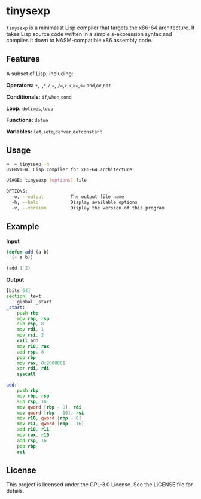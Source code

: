 # tinysexp
`tinysexp` is a minimalist Lisp compiler that targets the x86-64 architecture. It takes Lisp source code written in a simple s-expression syntax and compiles it down to NASM-compatible x86 assembly code.

## Features
A subset of Lisp, including:

**Operators:** 
`+`,`-`,`*`,`/`,`=`, 
`/=`,`>`,`<`,`>=`,`<=`
`and`,`or`,`not`

**Conditionals:**
`if`,`when`,`cond`

**Loop:**
`dotimes`,`loop`

**Functions:**
`defun`

**Variables:**
`let`,`setq`,`defvar`,`defconstant`

## Usage
```bash
➜  ~ tinysexp -h
OVERVIEW: Lisp compiler for x86-64 architecture

USAGE: tinysexp [options] file

OPTIONS:
  -o, --output          The output file name
  -h, --help            Display available options
  -v, --version         Display the version of this program
```
## Example
**Input**
```lisp
(defun add (a b)
  (+ a b))

(add 1 2)
```
**Output**
```asm
[bits 64]
section .text
	global _start
_start:
	push rbp
	mov rbp, rsp
	sub rsp, 8
	mov rdi, 1
	mov rsi, 2
	call add
	mov r10, rax
	add rsp, 8
	pop rbp
	mov rax, 0x2000001
	xor rdi, rdi
	syscall

add:
	push rbp
	mov rbp, rsp
	sub rsp, 16
	mov qword [rbp - 8], rdi
	mov qword [rbp - 16], rsi
	mov r10, qword [rbp - 8]
	mov r11, qword [rbp - 16]
	add r10, r11
	mov rax, r10
	add rsp, 16
	pop rbp
	ret

```
## License
This project is licensed under the GPL-3.0 License. See the LICENSE file for details.
